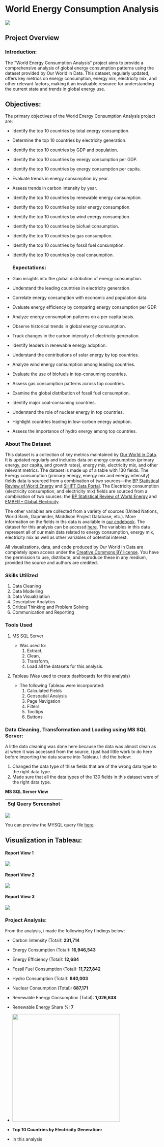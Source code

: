 # World Energy Consumption Analysis
![](images/World_Energy_Consumption_Photo.jpg)


## Project Overview
### Introduction:
The "World Energy Consumption Analysis" project aims to provide a comprehensive analysis of global energy consumption patterns using the dataset provided by Our World in Data. This dataset, regularly updated, offers key metrics on energy consumption, energy mix, electricity mix, and other relevant factors, making it an invaluable resource for understanding the current state and trends in global energy use.


## Objectives:
The primary objectives of the World Energy Consumption Analysis project are:
- Identify the top 10 countries by total energy consumption.
- Determine the top 10 countries by electricity generation.
- Identify the top 10 countries by GDP and population.
- Identify the top 10 countries by energy consumption per GDP.
- Identify the top 10 countries by energy consumption per capita.
- Evaluate trends in energy consumption by year.
- Assess trends in carbon intensity by year.
- Identify the top 10 countries by renewable energy consumption.
- Identify the top 10 countries by solar energy consumption.
- Identify the top 10 countries by wind energy consumption.
- Identify the top 10 countries by biofuel consumption.
- Identify the top 10 countries by gas consumption.
- Identify the top 10 countries by fossil fuel consumption.
- Identify the top 10 countries by coal consumption.


  ### Expectations:
- Gain insights into the global distribution of energy consumption.
- Understand the leading countries in electricity generation.
- Correlate energy consumption with economic and population data.
- Evaluate energy efficiency by comparing energy consumption per GDP.
- Analyze energy consumption patterns on a per capita basis.
- Observe historical trends in global energy consumption.
- Track changes in the carbon intensity of electricity generation.
- Identify leaders in renewable energy adoption.
- Understand the contributions of solar energy by top countries.
- Analyze wind energy consumption among leading countries.
- Evaluate the use of biofuels in top-consuming countries.
- Assess gas consumption patterns across top countries.
- Examine the global distribution of fossil fuel consumption.
- Identify major coal-consuming countries.
- Understand the role of nuclear energy in top countries.
- Highlight countries leading in low-carbon energy adoption.
- Assess the importance of hydro energy among top countries.



### About The Dataset
This dataset is a collection of key metrics maintained by [Our World in Data](https://ourworldindata.org/energy). It is updated regularly and includes 
data on energy consumption (primary energy, per capita, and growth rates), energy mix, electricity mix, and 
other relevant metrics. The dataset is made up of a table with 130 fields. The Energy consumption (primary energy, energy mix and energy intensity) fields data is sourced from a combination of two sources—the [BP Statistical Review of World Energy](https://www.bp.com/en/global/corporate/energy-economics.html) and [SHIFT Data Portal](https://www.theshiftdataportal.org/energy). The Electricity consumption (electricity consumption, and electricity mix) fields are sourced from a combination of two sources: the [BP Statistical Review of World Energy](https://www.bp.com/en/global/corporate/energy-economics.html) and [EMBER – Global Electricity](https://ember.shinyapps.io/GlobalElectricityDashboard/).

The other variables are collected from a variety of sources (United Nations, World Bank, 
Gapminder, Maddison Project Database, etc.). More information on the fields in ths data is available in [our codebook](https://github.com/owid/energy-data/blob/master/owid-energy-codebook.csv). The dataset for this analysis can be accessd [here](World%20Energy%20Consumption.csv). The variables in this data represent all of our main data related to energy consumption, energy mix, electricity mix as well as other variables of potential interest.

All visualizations, data, and code produced by Our World in Data are completely open access under the [Creative Commons BY license](https://creativecommons.org/licenses/by/4.0/). You have the permission to use, distribute, and reproduce these in any medium, provided the source and authors are credited.


### Skills Utilized
1. Data Cleaning
2. Data Modelling
3. Data Visualiziation
4. Descriptive Analytics
5. Critical Thinking and Problem Solving
6. Communication and Reporting

### Tools Used
1. MS SQL Server
    - Was used to:
        1. Extract,
        2. Clean,
        3. Transform,
        4. Load all the datasets for this analysis.

2. Tableau (Was used to create dashboards for this analysis)
    - The following Tableau were incorporated:
        1. Calculated Fields
        2. Geospatial Analysis
        3. Page Navigation
        4. Filters
        5. Tooltips
        6. Buttons
     

### Data Cleaning, Transformation and Loading using MS SQL Server:
A little data cleaning was done here because the data was almost clean as at when it was accessed from the source, i just had little work to do here before importing the data source into Tableau. I did the below:
1. Changed the data type of thise fields that are of the wrong data type to the right data type.
2. Made sure that all the data types of the 130 fields in this dataset were of the right data type.

**MS SQL Server View**

Sql Query Screenshot                                                               |                                
:---------------------------------------------------------------------------------:|
![](images/SQL_Screenshot.png)    

You can preview the MYSQL query file [here](World_Energy_Consumption_Analysis_Project.sql)




## Visualization in Tableau:
#### Report View 1
![](images/WORLD_ENERGY_CONSUMPTION_ANALYSIS_1.png)

#### Report View 2
![](images/WORLD_ENERGY_CONSUMPTION_ANALYSIS_2.png)

#### Report View 3
![](images/WORLD_ENERGY_CONSUMPTION_ANALYSIS_3.png)



### Project Analysis:
From the analysis, i made the following Key findings below:
- Carbon Iintensity (Total): __231,714__
- Energy Consumption (Total): __16,946,543__
- Energy Efficiency (Total): __12,684__
- Fossil Fuel Consumption (Total): __11,727,842__
- Hydro Consumption (Total): __840,003__
- Nuclear Consumption (Total): __687,171__
- Renewable Energy Consumption (Total): __1,026,638__
- Renewable Energy Share %: __7__


- <img src="images/Top_10_Countries_By_Electricity_Generation.png" width="350">
- **Top 10 Countries by Electricity Generation:**
- In this analysis 
